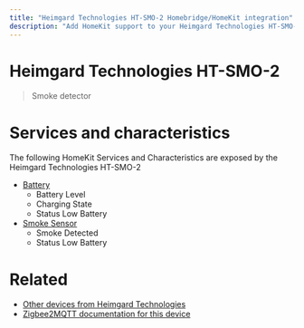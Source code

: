 ```yaml
---
title: "Heimgard Technologies HT-SMO-2 Homebridge/HomeKit integration"
description: "Add HomeKit support to your Heimgard Technologies HT-SMO-2, using Homebridge, Zigbee2MQTT and homebridge-z2m."
---
```

<!---
This file has been GENERATED using src/docgen/docgen.ts
DO NOT EDIT THIS FILE MANUALLY!
-->
# Heimgard Technologies HT-SMO-2
> Smoke detector


# Services and characteristics
The following HomeKit Services and Characteristics are exposed by
the Heimgard Technologies HT-SMO-2

* [Battery](../../battery.md)
  * Battery Level
  * Charging State
  * Status Low Battery
* [Smoke Sensor](../../sensors.md)
  * Smoke Detected
  * Status Low Battery


# Related
* [Other devices from Heimgard Technologies](../index.md#heimgard_technologies)
* [Zigbee2MQTT documentation for this device](https://www.zigbee2mqtt.io/devices/HT-SMO-2.html)